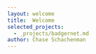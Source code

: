```yaml
---
layout: welcome
title:  Welcome
selected_projects:
  - _projects/badgernet.md
author: Chase Schachenman
---
```

